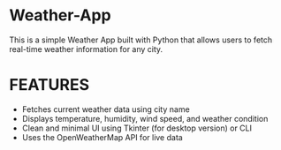 # Weather-App
This is a simple Weather App built with Python that allows users to fetch real-time weather information for any city.

<h1>FEATURES</h1>
<ul>
  <li>Fetches current weather data using city name</li>
  <li>Displays temperature, humidity, wind speed, and weather condition</li>
  <li>Clean and minimal UI using Tkinter (for desktop version) or CLI</li>
  <li>Uses the OpenWeatherMap API for live data</li>
</ul>